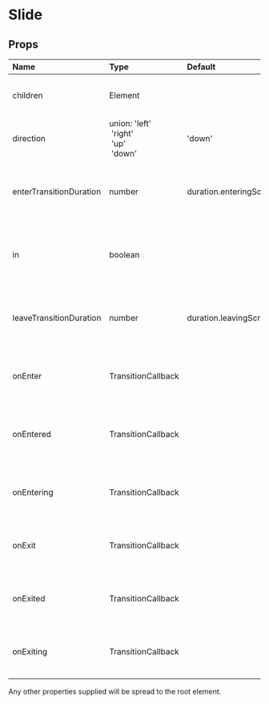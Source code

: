 <!--- This documentation is automatically generated, do not try to edit it. -->

# Slide



## Props
| Name | Type | Default | Description |
|:-----|:-----|:--------|:------------|
| children | Element |  | A single child content element. |
| direction | union:&nbsp;'left'<br>&nbsp;'right'<br>&nbsp;'up'<br>&nbsp;'down'<br> | 'down' | Direction the child element will enter from. |
| enterTransitionDuration | number | duration.enteringScreen | Duration of the animation when the element is entering. |
| in | boolean |  | If `true`, show the component; triggers the enter or exit animation. |
| leaveTransitionDuration | number | duration.leavingScreen | Duration of the animation when the element is exiting. |
| onEnter | TransitionCallback |  | Callback fired before the component enters. |
| onEntered | TransitionCallback |  | Callback fired when the component has entered. |
| onEntering | TransitionCallback |  | Callback fired when the component is entering. |
| onExit | TransitionCallback |  | Callback fired before the component exits. |
| onExited | TransitionCallback |  | Callback fired when the component has exited. |
| onExiting | TransitionCallback |  | Callback fired when the component is exiting. |

Any other properties supplied will be spread to the root element.


